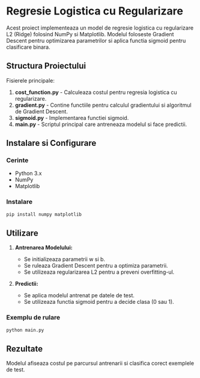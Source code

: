 # Regresie Logistica cu Regularizare

Acest proiect implementeaza un model de regresie logistica cu regularizare L2 (Ridge) folosind NumPy si Matplotlib. Modelul foloseste Gradient Descent pentru optimizarea parametrilor si aplica functia sigmoid pentru clasificare binara.

## Structura Proiectului

Fisierele principale:

1. **cost_function.py** - Calculeaza costul pentru regresia logistica cu regularizare.
2. **gradient.py** - Contine functiile pentru calculul gradientului si algoritmul de Gradient Descent.
3. **sigmoid.py** - Implementarea functiei sigmoid.
4. **main.py** - Scriptul principal care antreneaza modelul si face predictii.

## Instalare si Configurare

### Cerinte
- Python 3.x
- NumPy
- Matplotlib

### Instalare
```bash
pip install numpy matplotlib
```

## Utilizare

1. **Antrenarea Modelului:**
   - Se initializeaza parametrii w si b.
   - Se ruleaza Gradient Descent pentru a optimiza parametrii.
   - Se utilizeaza regularizarea L2 pentru a preveni overfitting-ul.

2. **Predictii:**
   - Se aplica modelul antrenat pe datele de test.
   - Se utilizeaza functia sigmoid pentru a decide clasa (0 sau 1).

### Exemplu de rulare
```bash
python main.py
```

## Rezultate
Modelul afiseaza costul pe parcursul antrenarii si clasifica corect exemplele de test.

